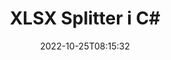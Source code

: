 ---
############################# Static ############################
layout: "auto-gen-merger"
date: 2022-10-25T08:15:32
draft: false
otherformats: otp ott pdf pps ppsx ppt pptx rtf tex vdx vsdm vsdx vssm vssx vstm vstx

############################# Head ############################
head_title: "Opdel XLSX i flere filer i C#"
head_description: "Opdel en enkelt XLSX-fil i flere filer baseret på sidetal, sideintervaller, lige eller ulige sider ved hjælp af Documents Merger API."

############################# Header ############################
title: "XLSX Splitter i C#"
description: "Opdel XLSX med et par linjer med .NET-kode."
bg_image: "https://cms.admin.containerize.com/templates/aspose/App_Themes/V3/images/bg/header1.png"
bg_overlay: false
button:
    enable: true
    icon: "fas fa-arrow-down"
    label: "Download gratis prøveversion"
    link: "https://downloads.groupdocs.com/merger/net"

############################# SubMenu ############################
submenu:
    enable: true

    left:
        img_alt: "GroupDocs.Merger for .NET"
        image: "https://cms.admin.containerize.com/templates/groupdocs/images/product-logos/90x90-noborder/groupdocs-merger-net.png"
        product: "GroupDocs.Merger"
        platform: ".NET"

    middle:
        button:

            # button loop
            - link: "https://apireference.groupdocs.com/merger/net"
              text: "API-reference"

            # button loop
            - link: "https://github.com/groupdocs-merger"
              text: "Kode eksempler"

            # button loop
            - link: "https://products.groupdocs.app/merger/family"
              text: "Live demoer"

            # button loop
            - link: "https://purchase.groupdocs.com/pricing/merger/net"
              text: "Prissætning"

    right:
        link_download: "https://downloads.groupdocs.com/merger"
        link_learn: "https://docs.groupdocs.com/merger/net"
        link_buy: "https://purchase.groupdocs.com"

############################# About ############################
about:
    enable: true
    title: "Om GroupDocs.Merger for .NET API"
    content: |
        [GroupDocs.Merger for .NET](/da/merger/net/) bibliotek tilbyder en enkel løsning til sikkert at flette og opdele mellem en lang række dokumentformater, herunder PDF, Microsoft Office (Word, Excel, PowerPoint, OneNote), OpenDocument, HTML, billeder og mange andre i .NET-applikationer. Ved blot at tilføje et par linjer af koden kan du udføre adskillige dokumenthandlinger, såsom flyt, fjern, roter, swap, udtræk eller ændring af retningen af ​​sider i dokumenterne. Documents Merging API understøtter også forhåndsvisning af dokumentsider som et billede for at analysere dokumentstrukturen, formateringen og indholdet på siden.
        
        GroupDocs.Merger API er det rigtige valg til virksomhedsløsninger, som har brug for filopdelingsfunktioner. Disse API'er er godt understøttet på alle større operativsystemer og platforme, inklusive .NET Framework, .NET Standard, .NET Core, Mono.

############################# Steps ############################
steps:
    enable: true
    title_left: "Opdel XLSX filsider i .NET"
    content_left: |
        [GroupDocs.Merger for .NET](/da/merger/net/) gør det nemt for C#-udviklere at opdele en enkelt XLSX-fil i flere resulterende filer ved at implementere en få nemme trin.
        
        * Initialiser **SplitOptions** med outputfilstiformat.
        * Opret ny forekomst af **Merger** og videregiv kildedokumentstien som en konstruktørparameter.
        * Kald **Split** og send **SplitOptions**-objektet for at gemme resulterende dokumenter.

    title_right: "Systemkrav"
    content_right: |
        GroupDocs.Merger for .NET API'er understøttes på alle større platforme og operativsystemer. Før du udfører koden nedenfor, skal du sørge for, at du har følgende forudsætninger installeret på dit system.

        * Operativsystemer: Microsoft Windows, Linux, MacOS
        * Udviklingsmiljøer: Visual Studio, Xamarin, MonoDevelop
        * Rammer: .NET Framework, .NET Standard, .NET Core, Mono
        * Download den seneste version af GroupDocs.Merger for .NET fra [NuGet](https://www.nuget.org/packages/groupdocs.merger)
         
    code: |
     {{% merger/additional-styles %}}
     {{< merger/code-merger title="Sådan opdeles XLSX filer ved hjælp af C# eksempelkode">}}

        ```csharp    
        // Opdel XLSX fil ved hjælp af GroupDocs.Merger API
        string filePath = "input.xlsx";
        string filePathOut = "output.xlsx";

        // Initialiser SplitOptions-klassen med outputfilstiformat
        SplitOptions splitOptions = new SplitOptions(filePathOut, new int[] { 3, 6, 8 });

        // Instantiér fusion med input XLSX dokument
        using (Merger merger = new Merger(filePath))
          {
            // Kald Split-metoden og send SplitOptions-objektet for at gemme resulterende dokumenter
            merger.Split(splitOptions);
          }
        ```
     {{< /merger/code-merger >}}

############################# Demos ############################
demos:
    enable: true
    title: "Livedemoer - Split XLSX fil online"
    content: |
       Opdel XLSX-filen lige nu ved at besøge webstedet [GroupDocs.Merger Live Demos](https://products.groupdocs.app/splitter/xlsx).
       Live-demoen har følgende fordele.
        
############################# About Formats ############################
about_formats:
    enable: true

############################# More Formats ############################
more_formats:
    enable: true
    title: "Split fil af andre formater"
    content: |
        .NET dokumenterer merger & split API til filformater og billeder. Opdel nogle af de populære filformater som angivet nedenfor.

############################# Back to top ###############################
back_to_top:
    enable: true
---